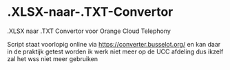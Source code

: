 # .XLSX-naar-.TXT-Convertor
.XLSX naar .TXT Convertor voor Orange Cloud Telephony


Script staat voorlopig online via https://converter.busselot.org/
en kan daar in de praktijk getest worden
ik werk niet meer op de UCC afdeling dus ikzelf zal het wss niet meer gebruiken

